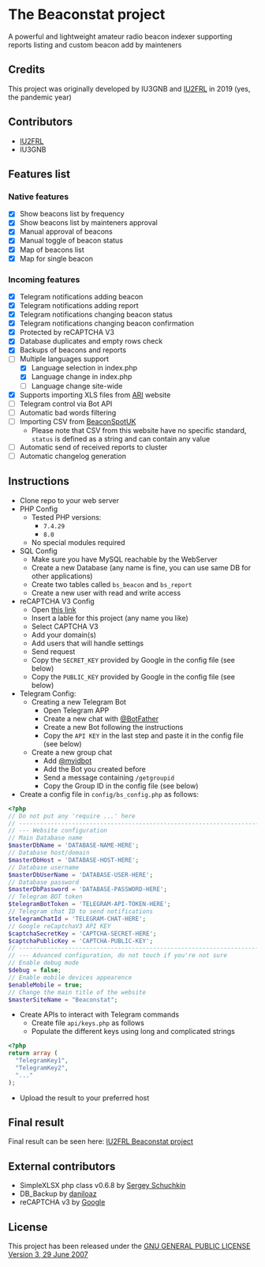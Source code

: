 # The Beaconstat project
A powerful and lightweight amateur radio beacon indexer supporting reports listing and custom beacon add by mainteners

## Credits
This project was originally developed by IU3GNB and [IU2FRL](https://github.com/iu2frl/) in 2019 (yes, the pandemic year)

## Contributors
- [IU2FRL](https://github.com/iu2frl/)
- IU3GNB

## Features list
### Native features
- [x] Show beacons list by frequency
- [x] Show beacons list by mainteners approval
- [x] Manual approval of beacons
- [x] Manual toggle of beacon status
- [x] Map of beacons list
- [x] Map for single beacon

### Incoming features
- [x] Telegram notifications adding beacon
- [x] Telegram notifications adding report
- [x] Telegram notifications changing beacon status
- [x] Telegram notifications changing beacon confirmation
- [x] Protected by reCAPTCHA V3
- [x] Database duplicates and empty rows check
- [x] Backups of beacons and reports
- [ ] Multiple languages support
  - [x] Language selection in index.php 
  - [x] Language change in index.php
  - [ ] Language change site-wide
- [x] Supports importing XLS files from [ARI](http://ari.it/beacons.html) website
- [ ] Telegram control via Bot API
- [ ] Automatic bad words filtering
- [ ] Importing CSV from [BeaconSpotUK](https://www.beaconspot.uk/home.php)
  - Please note that CSV from this website have no specific standard, `status` is defined as a string and can contain any value
- [ ] Automatic send of received reports to cluster
- [ ] Automatic changelog generation

## Instructions
- Clone repo to your web server
- PHP Config
  - Tested PHP versions:
    - `7.4.29` 
    - `8.0`
  - No special modules required
- SQL Config
  - Make sure you have MySQL reachable by the WebServer 
  - Create a new Database (any name is fine, you can use same DB for other applications)
  - Create two tables called `bs_beacon` and `bs_report`
  - Create a new user with read and write access
- reCAPTCHA V3 Config
  - Open [this link](https://www.google.com/recaptcha/admin/create)
  - Insert a lable for this project (any name you like)
  - Select CAPTCHA V3
  - Add your domain(s)
  - Add users that will handle settings
  - Send request
  - Copy the `SECRET_KEY` provided by Google in the config file (see below)
  - Copy the `PUBLIC_KEY` provided by Google in the config file (see below)
- Telegram Config:
  - Creating a new Telegram Bot
    - Open Telegram APP
    - Create a new chat with [@BotFather](https://telegram.me/botfather)
    - Create a new Bot following the instructions
    - Copy the `API KEY` in the last step and paste it in the config file (see below)
  - Create a new group chat
    - Add [@myidbot](https://telegram.me/myidbot)
    - Add the Bot you created before
    - Send a message containing `/getgroupid`
    - Copy the Group ID in the config file (see below)
- Create a config file in `config/bs_config.php` as follows:
```php
<?php
// Do not put any 'require ...' here
// ---------------------------------------------------------------------
// --- Website configuration
// Main Database name
$masterDbName = 'DATABASE-NAME-HERE';
// Database host/domain
$masterDbHost = 'DATABASE-HOST-HERE';
// Database username
$masterDbUserName = 'DATABASE-USER-HERE';
// Database password
$masterDbPassword = 'DATABASE-PASSWORD-HERE';
// Telegram BOT token
$telegramBotToken = 'TELEGRAM-API-TOKEN-HERE';
// Telegram chat ID to send notifications
$telegramChatId = 'TELEGRAM-CHAT-HERE';
// Google reCaptchaV3 API KEY
$captchaSecretKey = 'CAPTCHA-SECRET-HERE';
$captchaPublicKey = 'CAPTCHA-PUBLIC-KEY';
// ---------------------------------------------------------------------
// --- Advanced configuration, do not touch if you're not sure
// Enable debug mode
$debug = false;
// Enable mobile devices appearence
$enableMobile = true;
// Change the main title of the website
$masterSiteName = "Beaconstat";
```
- Create APIs to interact with Telegram commands
  - Create file `api/keys.php` as follows
  - Populate the different keys using long and complicated strings
```php
<?php
return array (
  "TelegramKey1",
  "TelegramKey2",
  "..."
);
```
- Upload the result to your preferred host

## Final result
Final result can be seen here: [IU2FRL Beaconstat project](https://www.iu2frl.it/moduli-utili/beaconstat/)

## External contributors
- SimpleXLSX php class v0.6.8 by [Sergey Schuchkin](http://www.sibvision.ru)
- DB_Backup by [daniloaz](https://github.com/daniloaz/myphp-backup)
- reCAPTCHA v3 by [Google](https://developers.google.com/recaptcha/docs/v3)

## License
This project has been released under the [GNU GENERAL PUBLIC LICENSE Version 3, 29 June 2007](./LICENSE)